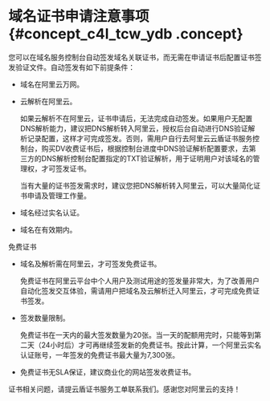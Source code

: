 # 域名证书申请注意事项 {#concept_c4l_tcw_ydb .concept}

您可以在域名服务控制台自动签发域名关联证书，而无需在申请证书后配置证书签发验证文件。自动签发有如下前提条件：

-   域名在阿里云万网。
-   云解析在阿里云。

    如果云解析不在阿里云，证书申请后，无法完成自动签发。如果用户无配置DNS解析能力，建议把DNS解析转入阿里云，授权后台自动进行DNS验证解析记录配置，这样才可完成签发。否则，需用户自行去阿里云云盾证书服务控制台，购买DV收费证书后，根据控制台进度中DNS验证解析配置要求，去第三方的DNS解析控制台配置指定的TXT验证解析，用于证明用户对该域名的管理权，才可签发证书。

    当有大量的证书签发需求时，建议您把DNS解析转入阿里云，可以大量简化证书申请及管理工作量。

-   域名经过实名认证。
-   域名在有效期内。

免费证书

-   域名及解析需在阿里云，才可签发免费证书。

    免费证书在阿里云平台中个人用户及测试用途的签发量非常大，为了改善用户自动化签发交互体验，需请用户把域名及云解析迁入阿里云，才可完成免费证书签发。

-   签发数量限制。

    免费证书在一天内的最大签发数量为20张。当一天的配额用完时，只能等到第二天（24小时后）才可再继续签发新的免费证书。按此计算，一个阿里云实名认证账号，一年签发的免费证书最大量为7,300张。

-   免费证书无SLA保证，建议商业化的网站签发收费证书。

证书相关问题，请提云盾证书服务工单联系我们。感谢您对阿里云的支持！

